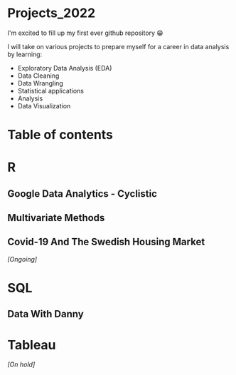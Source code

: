 # Projects_2022

I'm excited to fill up my first ever github repository 😁

I will take on various projects to prepare myself for a career in data analysis by learning:

* Exploratory Data Analysis (EDA)
* Data Cleaning
* Data Wrangling
* Statistical applications
* Analysis 
* Data Visualization

# Table of contents 


# R
## Google Data Analytics - Cyclistic
## Multivariate Methods
## Covid-19 And The Swedish Housing Market
*[Ongoing]*

# SQL
## Data With Danny

# Tableau
*[On hold]*
